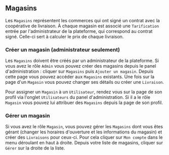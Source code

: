 Magasins
----------

Les `Magasins` représentent les commerces qui ont signé un contrat avec la coopérative de livraison. À chaque magasin est associé une `Tarification` entrée par l'administrateur de la plateforme, qui correspond au contrat signé. Celle-ci sert à calculer le prix de chaque livraison.

### Créer un magasin (administrateur seulement)

Les `Magasins` doivent être créés par un administrateur de la plateforme.  Si vous avez le rôle `Admin` vous pouvez créer des magasins depuis le panel d'administration : cliquer sur `Magasins` puis `Ajouter un magasin`. Depuis cette page vous pouvez accéder aux `Magasins` existants. Une fois sur la page d'un `Magasin` vous pouvez changer ses détails ou créer une `Livraison`.

Pour assigner un `Magasin` à un `Utilisateur`, rendez vous sur la page de son profil via l'onglet `Utilisateurs` du panel d'administration. Si il a le rôle `Magasin` vous pouvez lui attribuer des `Magasins` depuis la page de son profil.

### Gérer un magasin

Si vous avez le rôle `Magasin`, vous pouvez gérer les `Magasins` dont vous êtes gérant (changer les horaires d'ouverture et les informations du magasin) et créer des `Livraisons` pour ceux-ci. Pour cela cliquer sur `Mon compte` dans le menu déroulant en haut à droite. Depuis votre liste de magasins, cliquer sur `Gérer` sur la droite de la liste. 


